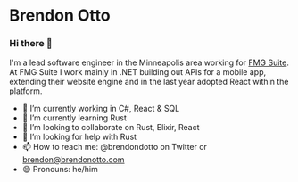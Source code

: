 # Brendon Otto

### Hi there 👋

I'm a lead software engineer in the Minneapolis area working for [FMG Suite](https://fmgsuite.com/). At FMG Suite I work mainly in .NET building out APIs for a mobile app, extending their website engine and in the last year adopted React within the platform.

- 🔭 I’m currently working in C#, React & SQL
- 🌱 I’m currently learning Rust
- 👯 I’m looking to collaborate on Rust, Elixir, React
- 🤔 I’m looking for help with Rust
- 📫 How to reach me: @brendondotto on Twitter or brendon@brendonotto.com
- 😄 Pronouns: he/him
